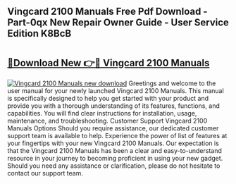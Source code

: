 ## Vingcard 2100 Manuals Free Pdf Download - Part-0qx New Repair Owner Guide - User Service Edition K8BcB

# <h2><a href="http://bc71436.oget.top/?id=Vingcard+2100+Manuals">🔗Download New 👉🔴 Vingcard 2100 Manuals</a></h2>

[![Vingcard 2100 Manuals new download](https://i.imgur.com/5g1atiW.png)](http://bc71436.oget.top/?id=Vingcard+2100+Manuals)
Greetings and welcome to the user manual for your newly launched Vingcard 2100 Manuals. This manual is specifically designed to help you get started with your product and provide you with a thorough understanding of its features, functions, and capabilities. You will find clear instructions for installation, usage, maintenance, and troubleshooting. Customer Support Vingcard 2100 Manuals Options Should you require assistance, our dedicated customer support team is available to help. Experience the power of list of features at your fingertips with your new Vingcard 2100 Manuals. Our expectation is that the Vingcard 2100 Manuals has been a clear and easy-to-understand resource in your journey to becoming proficient in using your new gadget. Should you need any assistance or clarification, please do not hesitate to contact our support team.
